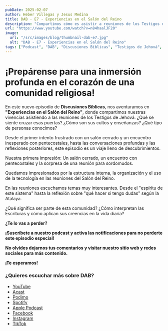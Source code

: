 ```yaml
---
pubDate: 2025-02-07
author: Heber Villegas y Jesus Medina
title: DAB - E7 - Experiencias en el Salón del Reino
description: "Compartimos cómo es asistir a reuniones de los Testigos de Jehová, desde la recepción hasta los temas que marcan sus cultos."
url: "https://www.youtube.com/watch?v=n84haalJF20"
image:
  url: "/src/images/blog/thumbnail-dab-e7.jpg"
  alt: "DAB - E7 - Experiencias en el Salón del Reino"
tags: ["Podcast", "DAB", "Discusiones Bíblicas", "Testigos de Jehová", "Experiencias"]
---
```


# ¡Prepárense para una inmersión profunda en el corazón de una comunidad religiosa!

En este nuevo episodio de **Discusiones Bíblicas**, nos aventuramos en **"Experiencias en el Salón del Reino"**, donde compartimos nuestras vivencias asistiendo a las reuniones de los Testigos de Jehová. ¿Qué se siente cruzar esas puertas? ¿Cómo son sus cultos y enseñanzas? ¿Qué tipo de personas conocimos?

Desde el primer intento frustrado con un salón cerrado y un encuentro inesperado con pentecostales, hasta las conversaciones profundas y las reflexiones posteriores, este episodio es un viaje lleno de descubrimientos.

Nuestra primera impresión: Un salón cerrado, un encuentro con pentecostales y la sorpresa de una reunión para sordomudos.

Quedamos impresionados por la estructura interna, la organización y el uso de la tecnología en las reuniones del Salón del Reino.

En las reuniones escuchamos temas muy interesantes. Desde el "espíritu de este sistema" hasta la reflexión sobre "qué hacer si tengo dudas" según la Atalaya.

¿Qué significa ser parte de esta comunidad? ¿Cómo interpretan las Escrituras y cómo aplican sus creencias en la vida diaria?

**¿Te lo vas a perder?**

**¡Suscríbete a nuestro podcast y activa las notificaciones para no perderte este episodio especial!**

**No olvides dejarnos tus comentarios y visitar nuestro sitio web y redes sociales para más contenido.**

**¡Te esperamos!**

### **¿Quieres escuchar más sobre DAB?**

- [YouTube](https://www.youtube.com/@discusionesbiblicas)
- [Acast](https://shows.acast.com/discusionesbiblicas)
- [Podimo](https://share.podimo.com/podcast/ef93b5a2-8bd4-4105-abe3-3c1cffa718b7?creatorId=e12b0f6c-3337-4ab7-abd1-5647481bc9fb&key=GePw0UCkvjln&source=ln&from=studio)
- [Spotify](https://open.spotify.com/show/6YUuB3dgq7vaLK6YVXvs7Q)
- [Apple Podcast](https://podcasts.apple.com/mx/podcast/discusiones-biblicas/id1645841221)
- [Facebook](https://www.facebook.com/discusionesbiblicas)
- [Instagram](https://www.instagram.com/discusionesbiblicas/)
- [TikTok](https://www.tiktok.com/@discusionesbiblicas)
